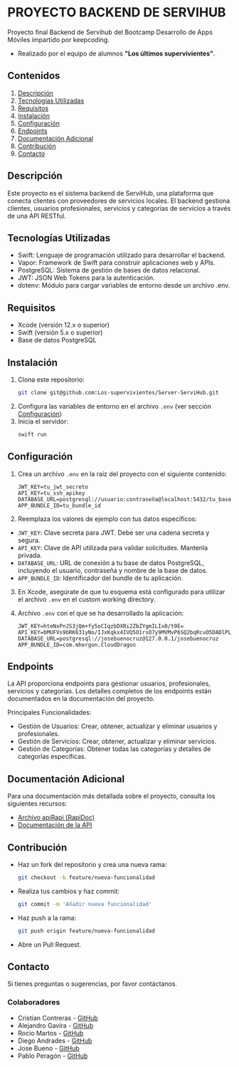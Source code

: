 # PROYECTO BACKEND DE SERVIHUB
Proyecto final Backend de Servihub del Bootcamp Desarrollo de Apps Móviles impartido por keepcoding.
- Realizado por el equipo de alumnos **"Los últimos supervivientes"**.

## Contenidos

1. [Descripción](#descripción)
2. [Tecnologías Utilizadas](#tecnologías-utilizadas)
3. [Requisitos](#requisitos)
4. [Instalación](#instalación)
5. [Configuración](#configuración)
6. [Endpoints](#endpoints)
7. [Documentación Adicional](#documentación-adicional)
8. [Contribución](#contribución)
9. [Contacto](#contacto)

## Descripción 
Este proyecto es el sistema backend de ServiHub, una plataforma que conecta clientes con proveedores de 
servicios locales. El backend gestiona clientes, usuarios profesionales, servicios y categorías de servicios a 
través de una API RESTful.

## Tecnologías Utilizadas
- Swift: Lenguaje de programación utilizado para desarrollar el backend.
- Vapor: Framework de Swift para construir aplicaciones web y APIs.
- PostgreSQL: Sistema de gestión de bases de datos relacional.
- JWT: JSON Web Tokens para la autenticación.
- dotenv: Módulo para cargar variables de entorno desde un archivo .env.

## Requisitos
- Xcode (versión 12.x o superior)
- Swift (versión 5.x o superior)
- Base de datos PostgreSQL

## Instalación
1. Clona este repositorio:
    ```bash
    git clone git@github.com:Los-supervivientes/Server-ServiHub.git
    ```
2. Configura las variables de entorno en el archivo `.env` (ver sección [Configuración](#configuración))
3. Inicia el servidor:
    ```bash
    swift run
    ```

## Configuración

1. Crea un archivo `.env` en la raíz del proyecto con el siguiente contenido:
    ```env
    JWT_KEY=tu_jwt_secreto
    API_KEY=tu_ssh_apikey
    DATABASE_URL=postgresql://usuario:contraseña@localhost:5432/tu_base_de_datos
    APP_BUNDLE_ID=tu_bundle_id
    ```

2. Reemplaza los valores de ejemplo con tus datos específicos:

- `JWT_KEY`: Clave secreta para JWT. Debe ser una cadena secreta y segura.
- `API_KEY`: Clave de API utilizada para validar solicitudes. Mantenla privada.
- `DATABASE_URL`: URL de conexión a tu base de datos PostgreSQL, incluyendo el usuario, contraseña y nombre de la base de datos.
- `APP_BUNDLE_ID`: Identificador del bundle de tu aplicación.

3. En Xcode, asegúrate de que tu esquema está configurado para utilizar el archivo `.env` en el custom working directory.

4. Archivo `.env` con el que se ha desarrollado la aplicación:

    ```env
    JWT_KEY=hteNxPnJS3jQm+fy5oCIqzbDXRi2ZbZYgmILIx0/t9E=
    API_KEY=bMUFVs9bRK631yNo/IJxKqkx4IVQ5O1rsO7y9MVMvP6SQ2bqRcuO5DADlPL1Avgy
    DATABASE_URL=postgresql://josebuenocruz@127.0.0.1/josebuenocruz
    APP_BUNDLE_ID=com.mhergon.CloudDragon
    ```

## Endpoints

La API proporciona endpoints para gestionar usuarios, profesionales, servicios y categorías. 
Los detalles completos de los endpoints están documentados en la documentación del proyecto.

Principales Funcionalidades:
- Gestión de Usuarios: Crear, obtener, actualizar y eliminar usuarios y profesionales.
- Gestión de Servicios: Crear, obtener, actualizar y eliminar servicios.
- Gestión de Categorías: Obtener todas las categorías y detalles de categorías específicas.

## Documentación Adicional

Para una documentación más detallada sobre el proyecto, consulta los siguientes recursos:

- [Archivo apiRapi (RapiDoc)](https://drive.google.com/file/d/1Kgz1EgjToYoNBF1VPAaoT0-MSMj9Ekn9/view?usp=sharing)
- [Documentación de la API](https://www.canva.com/design/DAGMZfZKBwA/thRsUePPmAXGV88coK7y5g/view?utm_content=DAGMZfZKBwA&utm_campaign=designshare&utm_medium=link&utm_source=editor)

## Contribución

- Haz un fork del repositorio y crea una nueva rama:
    ```bash
    git checkout -b feature/nueva-funcionalidad
    ```
- Realiza tus cambios y haz commit:
    ```bash
    git commit -m 'Añadir nueva funcionalidad'
    ```
- Haz push a la rama:
    ```bash
    git push origin feature/nueva-funcionalidad
    ```
- Abre un Pull Request.

## Contacto
Si tienes preguntas o sugerencias, por favor contáctanos.

### Colaboradores
- Cristian Contreras - [GitHub](https://github.com/Criscovez)
- Alejandro Gavira - [GitHub](https://github.com/agavgar)
- Rocio Martos - [GitHub](https://github.com/Rociomartos29)
- Diego Andrades - [GitHub](https://github.com/diegoao)
- Jose Bueno - [GitHub](https://github.com/Boncroix)
- Pablo Peragón - [GitHub](https://github.com/PabloPeragon)
